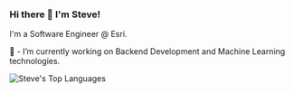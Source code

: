 ### Hi there 👋 I'm Steve!

I'm a Software Engineer @ Esri.

🔭 - I’m currently working on Backend Development and Machine Learning technologies.

![Steve's Top Languages](https://github-readme-stats.vercel.app/api/top-langs/?username=jersteve&layout=compact&hide=makefile,objective-c,python,Dockerfile&langs_count=10)

<!--
**jersteve/jersteve** is a ✨ _special_ ✨ repository because its `README.md` (this file) appears on your GitHub profile.

Here are some ideas to get you started:

- 🔭 I’m currently working on ...
- 🌱 I’m currently learning ...
- 👯 I’m looking to collaborate on ...
- 🤔 I’m looking for help with ...
- 💬 Ask me about ...
- 📫 How to reach me: ...
- 😄 Pronouns: ...
- ⚡ Fun fact: ...
-->
